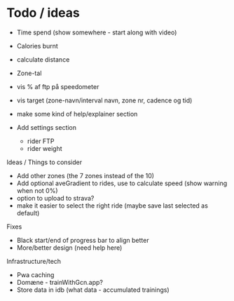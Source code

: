 # Todo / ideas

- Time spend (show somewhere - start along with video)
- Calories burnt
- calculate distance

- Zone-tal
- vis % af ftp på speedometer
- vis target (zone-navn/interval navn, zone nr, cadence og tid)
- make some kind of help/explainer section

- Add settings section
    - rider FTP
    - rider weight

Ideas / Things to consider
- Add other zones (the 7 zones instead of the 10)
- Add optional aveGradient to rides, use to calculate speed (show warning when not 0%)
- option to upload to strava?
- make it easier to select the right ride (maybe save last selected as default)

Fixes
- Black start/end of progress bar to align better
- More/better design (need help here)

Infrastructure/tech
- Pwa caching
- Domæne - trainWithGcn.app?
- Store data in idb (what data - accumulated trainings)



